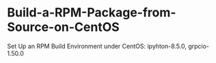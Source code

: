 # Build-a-RPM-Package-from-Source-on-CentOS
Set Up an RPM Build Environment under CentOS: ipyhton-8.5.0, grpcio-1.50.0
